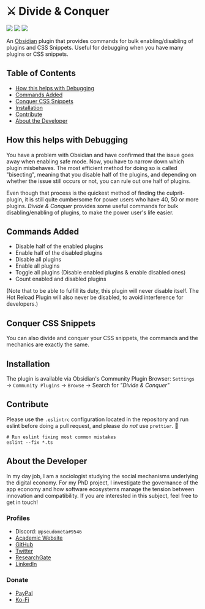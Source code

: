 # ⚔️ Divide & Conquer

![](https://img.shields.io/github/downloads/chrisgrieser/obsidian-divide-and-conquer/total?label=Total%20Downloads&style=plastic) ![](https://img.shields.io/github/v/release/chrisgrieser/obsidian-divide-and-conquer?label=Latest%20Release&style=plastic) [![](https://img.shields.io/badge/changelog-click%20here-FFE800?style=plastic)](Changelog.md)

An [Obsidian](https://obsidian.md/) plugin that provides commands for bulk enabling/disabling of plugins and CSS Snippets. Useful for debugging when you have many plugins or CSS snippets.

## Table of Contents
<!-- MarkdownTOC levels="2" -->

- [How this helps with Debugging](#how-this-helps-with-debugging)
- [Commands Added](#commands-added)
- [Conquer CSS Snippets](#conquer-css-snippets)
- [Installation](#installation)
- [Contribute](#contribute)
- [About the Developer](#about-the-developer)

<!-- /MarkdownTOC -->

## How this helps with Debugging
You have a problem with Obsidian and have confirmed that the issue goes away when enabling safe mode. Now, you have to narrow down which plugin misbehaves. The most efficient method for doing so is called "bisecting", meaning that you disable half of the plugins, and depending on whether the issue still occurs or not, you can rule out one half of plugins.

Even though that process is the quickest method of finding the culprit-plugin, it is still quite cumbersome for power users who have 40, 50 or more plugins. *Divide & Conquer* provides some useful commands for bulk disabling/enabling of plugins, to make the power user's life easier.

## Commands Added
- Disable half of the enabled plugins
- Enable half of the disabled plugins
- Disable all plugins
- Enable all plugins
- Toggle all plugins (Disable enabled plugins & enable disabled ones)
- Count enabled and disabled plugins

(Note that to be able to fulfill its duty, this plugin will never disable itself. The Hot Reload Plugin will also never be disabled, to avoid interference for developers.)

## Conquer CSS Snippets
You can also divide and conquer your CSS snippets, the commands and the mechanics are exactly the same.

## Installation
The plugin is available via Obsidian's Community Plugin Browser: `Settings` → `Community Plugins` → `Browse` → Search for *"Divide & Conquer"*

## Contribute
Please use the `.eslintrc` configuration located in the repository and run eslint before doing a pull request, and please do *not* use `prettier`. 🙂

```shell
# Run eslint fixing most common mistakes
eslint --fix *.ts
```

## About the Developer
In my day job, I am a sociologist studying the social mechanisms underlying the digital economy. For my PhD project, I investigate the governance of the app economy and how software ecosystems manage the tension between innovation and compatibility. If you are interested in this subject, feel free to get in touch!

### Profiles
- Discord: `@pseudometa#9546`
- [Academic Website](https://chris-grieser.de/)
- [GitHub](https://github.com/chrisgrieser/)
- [Twitter](https://twitter.com/pseudo_meta)
- [ResearchGate](https://www.researchgate.net/profile/Christopher-Grieser)
- [LinkedIn](https://www.linkedin.com/in/christopher-grieser-ba693b17a/) <!-- markdown-link-check-disable-line -->

### Donate
- [PayPal](https://www.paypal.com/paypalme/ChrisGrieser)
- [Ko-Fi](https://ko-fi.com/pseudometa) <!-- markdown-link-check-disable-line -->
